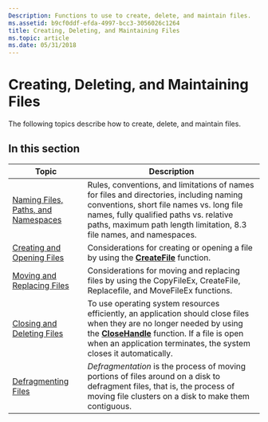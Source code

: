 ```yaml
---
Description: Functions to use to create, delete, and maintain files.
ms.assetid: b9cf0ddf-efda-4997-bcc3-3056026c1264
title: Creating, Deleting, and Maintaining Files
ms.topic: article
ms.date: 05/31/2018
---
```


# Creating, Deleting, and Maintaining Files

The following topics describe how to create, delete, and maintain files.

## In this section



| Topic                                                                   | Description                                                                                                                                                                                                                                                                 |
|-------------------------------------------------------------------------|-----------------------------------------------------------------------------------------------------------------------------------------------------------------------------------------------------------------------------------------------------------------------------|
| [Naming Files, Paths, and Namespaces](naming-a-file.md)<br/>     | Rules, conventions, and limitations of names for files and directories, including naming conventions, short file names vs. long file names, fully qualified paths vs. relative paths, maximum path length limitation, 8.3 file names, and namespaces.<br/>            |
| [Creating and Opening Files](creating-and-opening-files.md)<br/> | Considerations for creating or opening a file by using the [**CreateFile**](/windows/desktop/api/FileAPI/nf-fileapi-createfilea) function.<br/>                                                                                                                                                            |
| [Moving and Replacing Files](moving-and-replacing-files.md)<br/> | Considerations for moving and replacing files by using the CopyFileEx, CreateFile, Replacefile, and MoveFileEx functions.<br/>                                                                                                                                        |
| [Closing and Deleting Files](closing-and-deleting-files.md)<br/> | To use operating system resources efficiently, an application should close files when they are no longer needed by using the [**CloseHandle**](https://docs.microsoft.com/windows/desktop/api/handleapi/nf-handleapi-closehandle) function. If a file is open when an application terminates, the system closes it automatically.<br/> |
| [Defragmenting Files](defragmenting-files.md)<br/>               | *Defragmentation* is the process of moving portions of files around on a disk to defragment files, that is, the process of moving file clusters on a disk to make them contiguous.<br/>                                                                               |



 

 

 




